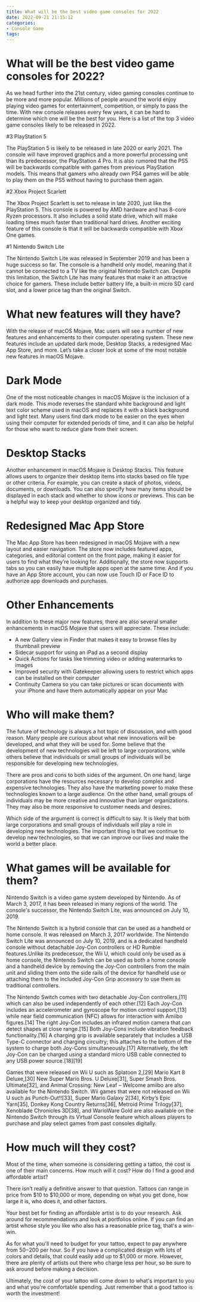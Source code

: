 ```yaml
---
title: What will be the best video game consoles for 2022
date: 2022-09-21 21:15:12
categories:
- Console Game
tags:
---
```



#  What will be the best video game consoles for 2022?

As we head further into the 21st century, video gaming consoles continue to be more and more popular. Millions of people around the world enjoy playing video games for entertainment, competition, or simply to pass the time. With new console releases every few years, it can be hard to determine which one will be the best for you. Here is a list of the top 3 video game consoles likely to be released in 2022.

#3 PlayStation 5

The PlayStation 5 is likely to be released in late 2020 or early 2021. The console will have improved graphics and a more powerful processing unit than its predecessor, the PlayStation 4 Pro. It is also rumored that the PS5 will be backwards compatible with games from previous PlayStation models. This means that gamers who already own PS4 games will be able to play them on the PS5 without having to purchase them again.

#2 Xbox Project Scarlett

The Xbox Project Scarlett is set to release in late 2020, just like the PlayStation 5. This console is powered by AMD hardware and has 8-core Ryzen processors. It also includes a solid state drive, which will make loading times much faster than traditional hard drives. Another exciting feature of this console is that it will be backwards compatible with Xbox One games.

#1 Nintendo Switch Lite

The Nintendo Switch Lite was released in September 2019 and has been a huge success so far. The console is a handheld only model, meaning that it cannot be connected to a TV like the original Nintendo Switch can. Despite this limitation, the Switch Lite has many features that make it an attractive choice for gamers. These include better battery life, a built-in micro SD card slot, and a lower price tag than the original Switch.

#  What new features will they have?

With the release of macOS Mojave, Mac users will see a number of new features and enhancements to their computer operating system. These new features include an updated dark mode, Desktop Stacks, a redesigned Mac App Store, and more. Let’s take a closer look at some of the most notable new features in macOS Mojave.

# Dark Mode

One of the most noticeable changes in macOS Mojave is the inclusion of a dark mode. This mode reverses the standard white background and light text color scheme used in macOS and replaces it with a black background and light text. Many users find dark mode to be easier on the eyes when using their computer for extended periods of time, and it can also be helpful for those who want to reduce glare from their screen.

# Desktop Stacks

Another enhancement in macOS Mojave is Desktop Stacks. This feature allows users to organize their desktop items into stacks based on file type or other criteria. For example, you can create a stack of photos, videos, documents, or downloads. You can also specify how many items should be displayed in each stack and whether to show icons or previews. This can be a helpful way to keep your desktop organized and tidy.

# Redesigned Mac App Store

The Mac App Store has been redesigned in macOS Mojave with a new layout and easier navigation. The store now includes featured apps, categories, and editorial content on the front page, making it easier for users to find what they’re looking for. Additionally, the store now supports tabs so you can easily have multiple apps open at the same time. And if you have an App Store account, you can now use Touch ID or Face ID to authorize app downloads and purchases.

# Other Enhancements

In addition to these major new features, there are also several smaller enhancements in macOS Mojave that users will appreciate. These include: 

- A new Gallery view in Finder that makes it easy to browse files by thumbnail preview 
- Sidecar support for using an iPad as a second display 
- Quick Actions for tasks like trimming video or adding watermarks to images 
- Improved security with Gatekeeper allowing users to restrict which apps can be installed on their computer 
- Continuity Camera so you can take pictures or scan documents with your iPhone and have them automatically appear on your Mac

#  Who will make them?

The future of technology is always a hot topic of discussion, and with good reason. Many people are curious about what new innovations will be developed, and what they will be used for. Some believe that the development of new technologies will be left to large corporations, while others believe that individuals or small groups of individuals will be responsible for developing new technologies.

There are pros and cons to both sides of the argument. On one hand, large corporations have the resources necessary to develop complex and expensive technologies. They also have the marketing power to make these technologies known to a large audience. On the other hand, small groups of individuals may be more creative and innovative than larger organizations. They may also be more responsive to customer needs and desires.

Which side of the argument is correct is difficult to say. It is likely that both large corporations and small groups of individuals will play a role in developing new technologies. The important thing is that we continue to develop new technologies, so that we can improve our lives and make the world a better place.

#  What games will be available for them?

Nintendo Switch is a video game system developed by Nintendo. As of March 3, 2017, it has been released in many regions of the world. The console's successor, the Nintendo Switch Lite, was announced on July 10, 2019.

The Nintendo Switch is a hybrid console that can be used as a handheld or home console. It was released on March 3, 2017 worldwide. The Nintendo Switch Lite was announced on July 10, 2019, and is a dedicated handheld console without detachable Joy-Con controllers or HD Rumble features.Unlike its predecessor, the Wii U, which could only be used as a home console, the Nintendo Switch can be used as both a home console and a handheld device by removing the Joy-Con controllers from the main unit and sliding them onto the side rails of the device for handheld use or attaching them to the included Joy-Con Grip accessory to use them as traditional controllers.

The Nintendo Switch comes with two detachable Joy-Con controllers,[11] which can also be used independently of each other.[12] Each Joy-Con includes an accelerometer and gyroscope for motion control support,[13] while near field communication (NFC) allows for interaction with Amiibo figures.[14] The right Joy-Con includes an infrared motion camera that can detect shapes at close range.[15] Both Joy-Cons include vibration feedback functionality.[16] A charging grip is available separately that includes a USB Type-C connector and charging circuitry; this attaches to the bottom of the system to charge both Joy-Cons simultaneously.[17] Alternatively, the left Joy-Con can be charged using a standard micro USB cable connected to any USB power source.[18][19]

Games that were released on Wii U such as Splatoon 2,[29] Mario Kart 8 Deluxe,[30] New Super Mario Bros. U Deluxe[31], Super Smash Bros. Ultimate[32], and Animal Crossing: New Leaf – Welcome amiibo are also available for the Nintendo Switch. Wii games that were not released on Wii U such as Punch-Out!![33], Super Mario Galaxy 2[34], Kirby’s Epic Yarn[35], Donkey Kong Country Returns[36], Metroid Prime Trilogy[37], Xenoblade Chronicles 3D[38], and WarioWare Gold are also available on the Nintendo Switch through its Virtual Console feature which allows players to purchase and play select games from past consoles digitally.

#  How much will they cost?

Most of the time, when someone is considering getting a tattoo, the cost is one of their main concerns. How much will it cost? How do I find a good and affordable artist?

There isn't really a definitive answer to that question. Tattoos can range in price from $10 to $10,000 or more, depending on what you get done, how large it is, who does it, and other factors.

Your best bet for finding an affordable artist is to do your research. Ask around for recommendations and look at portfolios online. If you can find an artist whose style you like who also has a reasonable price tag, that's a win-win.

As for what you'll need to budget for your tattoo, expect to pay anywhere from $50-$200 per hour. So if you have a complicated design with lots of colors and details, that could easily add up to $1,000 or more. However, there are plenty of artists out there who charge less per hour, so be sure to ask around before making a decision.

Ultimately, the cost of your tattoo will come down to what's important to you and what you're comfortable spending. Just remember that a good tattoo is worth the investment!